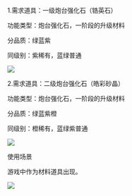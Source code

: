 1.需求道具：一级炮台强化石（锆英石）

功能类型：炮台强化石，一阶段的升级材料

分品质：绿蓝紫

同级别：紫稀有，蓝绿普通

![](https://cdn.nlark.com/yuque/0/2025/png/43733765/1740714625803-6812acb9-e943-461a-ba94-b20382a0e2bb.png)





2.需求道具：二级炮台强化石（皓彩砂晶）

功能类型：炮台强化石，一阶段的升级材料

分品质：绿蓝紫橙

同级别：橙稀有，蓝绿紫普通

![](https://cdn.nlark.com/yuque/0/2025/png/43733765/1740723759490-3285d866-048b-48b7-9d3d-4f7e5d3f3c75.png)





使用场景

游戏中作为材料道具出现。

![](https://cdn.nlark.com/yuque/0/2025/png/43733765/1740723910322-010ff01f-acad-4e8f-9f0b-0233eac75c73.png)



